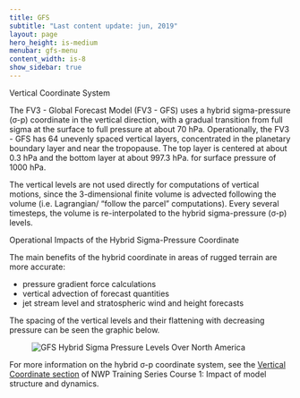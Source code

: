 ```yaml
---
title: GFS
subtitle: "Last content update: jun, 2019"
layout: page
hero_height: is-medium
menubar: gfs-menu
content_width: is-8
show_sidebar: true
---
```


<div class="title is-4" id="vertical-coordinate-system">Vertical Coordinate System</div>

The FV3 - Global Forecast Model (FV3 - GFS) uses a hybrid sigma-pressure (σ-p) coordinate in the vertical direction, with a gradual transition from full sigma at the surface to full pressure at about 70 hPa. Operationally, the FV3 - GFS has 64 unevenly spaced vertical layers, concentrated in the planetary boundary layer and near the tropopause. The top layer is centered at about 0.3 hPa and the bottom layer at about 997.3 hPa. for surface pressure of 1000 hPa.

The vertical levels are not used directly for computations of vertical motions, since the 3-dimensional finite volume is advected following the volume (i.e. Lagrangian/ “follow the parcel” computations). Every several timesteps, the volume is re-interpolated to the hybrid sigma-pressure (σ-p) levels.

<div class="title is-5 mt-5">Operational Impacts of the Hybrid Sigma-Pressure Coordinate</div>

The main benefits of the hybrid coordinate in areas of rugged terrain are more accurate:

- pressure gradient force calculations
- vertical advection of forecast quantities
- jet stream level and stratospheric wind and height forecasts

The spacing of the vertical levels and their flattening with decreasing pressure can be seen the graphic below.

<figure class="is-flex is-justify-content-center">
    <img alt="GFS Hybrid Sigma Pressure Levels Over North America" src="{{ site.baseurl }}/img/articles/gfs/gfs-hybrid-sigma-pressure-levels-over-north-america.jpg">
</figure>

For more information on the hybrid σ-p coordinate system, see the [Vertical Coordinate section](https://www.meted.ucar.edu/nwp/model_structure/print.htm#page_2.5.2) of NWP Training Series Course 1: Impact of model structure and dynamics.

